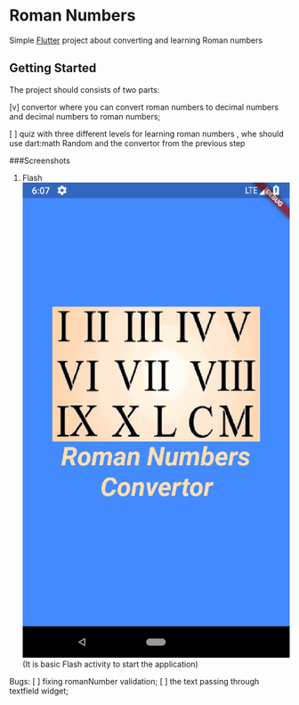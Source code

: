 # Roman Numbers
Simple [Flutter](https://flutter.io/) project about converting and learning Roman numbers

## Getting Started
The project should consists of two parts:

[v] convertor where you can convert roman numbers to decimal numbers and decimal numbers to roman numbers;

[ ] quiz with three different levels for learning roman numbers , whe should use dart:math Random and the convertor from the previous step

###Screenshots

1. Flash ![Flash](images/flash_page.png)
 (It is basic Flash activity to start the application)

Bugs:
[ ] fixing romanNumber validation;
[ ] the text passing through textfield widget;
